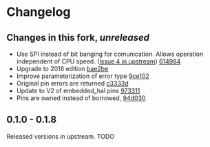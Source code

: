 # Changelog

## Changes in this fork, *unreleased*

- Use SPI instead of bit banging for comunication. Allows operation independent of CPU speed. ([Issue 4 in upstream](https://github.com/kellerkindt/pcd8544/issues/4)) [614984](https://github.com/kolen/pcd8544/commit/6149845869383ef5f6be38bc461e21d7a01b0f4a)
- Upgrade to 2018 edition [bae2be](https://github.com/kolen/pcd8544/commit/bae2be24d752d39b0558d937d9c44aafdbc549b8)
- Improve parameterization of error type [9ce102](https://github.com/kolen/pcd8544/commit/9ce1022a6d45cd45536145c2c0ab154afcce0c96)
- Original pin errors are returned [c3333d](https://github.com/kolen/pcd8544/commit/c3333db7fa65198ba90bf013a5d273d6ab2e1e64)
- Update to V2 of embedded_hal pins [973311](https://github.com/kolen/pcd8544/commit/9733110dacea0e315fbf079413f4d3d5aca72b49)
- Pins are owned instead of borrowed, [94d030](https://github.com/kolen/pcd8544/commit/94d030cec438450a6e1033d256c8bfdcb932c860)

## 0.1.0 - 0.1.8

Released versions in upstream. TODO
